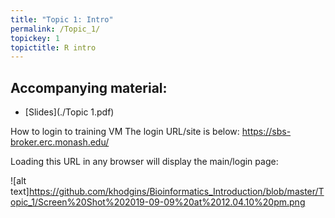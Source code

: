 ```yaml
---
title: "Topic 1: Intro"
permalink: /Topic_1/
topickey: 1
topictitle: R intro
---
```




Accompanying material:
---------------------

* [Slides](./Topic 1.pdf)


How to login to training VM
The login URL/site is below: https://sbs-broker.erc.monash.edu/ 

Loading this URL in any browser will display the main/login page:

![alt text]https://github.com/khodgins/Bioinformatics_Introduction/blob/master/Topic_1/Screen%20Shot%202019-09-09%20at%2012.04.10%20pm.png






